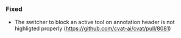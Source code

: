### Fixed

- The switcher to block an active tool on annotation header is not highligted properly
  (<https://github.com/cvat-ai/cvat/pull/8081>)
